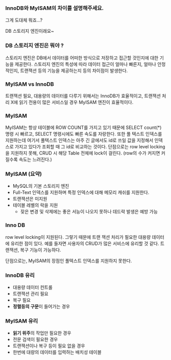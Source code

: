 ### InnoDB와 MyISAM의 차이를 설명해주세요.

그게 도대체 뭐죠...? 

DB 스토리지 엔진이래요~

### DB 스토리지 엔진은 뭐야 ? 
스토리지 엔진은 DB에서 데이터를 어떠한 방식으로 저장하고 접근할 것인지에 대한 기능을 제공한다.
스토리지 엔진의 특성에 따라 데이터 접근이 얼마나 빠른지, 얼마나 안정적인지, 트랜잭션 등의 기능을 제공하는지 등의 차이점이 발생한다.

### MyISAM vs InnoDB
 트랜잭션 필요, 대용량의 데이터를 다루기 위해서는 InnoDB가 효율적이고, 트랜잭션 처리 X에 읽기 전용이 많은 서비스일 경우 MyISAM 엔진이 효율적이다.

### MyISAM
 MyISAM는 항상 테이블에 ROW COUNT를 가지고 있기 때문에 SELECT count(*) 명령 시 빠르고, SELECT 명령시에도 빠른 속도를 자랑한다. 또한 풀 텍스트 인덱스를 지원하는데  여기서 풀텍스트 인덱스는 아주 긴 글에서도 id로 쓰일 값을 지정해서 인덱스로 가지고 있다가 조회할 때 그 id로 비교하는 것이다.
 단점으로는 row level locking 을 지원하지 못해, CRUD 시 해당 Table 전체에 lock이 걸린다. (row의 수가 커지면 커질수록 속도는 느려진다.)

### MyISAM (요약)
 - MySQL의 기본 스토리지 엔진 
 - Full-Text 인덱스를 지원하며 특정 인덱스에 대해 메모리 캐쉬를 지원한다.
 - 트랜잭션은 미지원
 - 테이블 레벨의 락을 지원
	 - 잦은 변경 및 삭제에는 좋은 서능이 나오지 못하나 데드락 발생은 예방 가능

### Inno DB
 row level locking이 지원된다. 그렇기 때문에 트랜 잭션 처리가 필요한 대용량 데이터에 유리한 점이 있다. 예를 들자면 사용자의 CRUD가 많은 서비스에 유리할 것 같다. 트랜잭션, 복구 기능이 가능하다.

단점으로는, MyISAM의 장점인 풀텍스트 인덱스를 지원하지 못한다.

 

### InnoDB 유리
 - 대용량 데이터 컨트롤
 - 트랜잭션 관리 필요
 - 복구 필요
 - **정렬등의 구문**이 들어가는 경우

### MyISAM 유리
 - **읽기 위주**의 작업만 필요한 경우
 - 전문 검색이 필요한 경우
 - 트랜잭션이나 복구 등이 필요 없을 경우
 - 한번에 대량의 데이터를 입력하는 배치성 테이블
